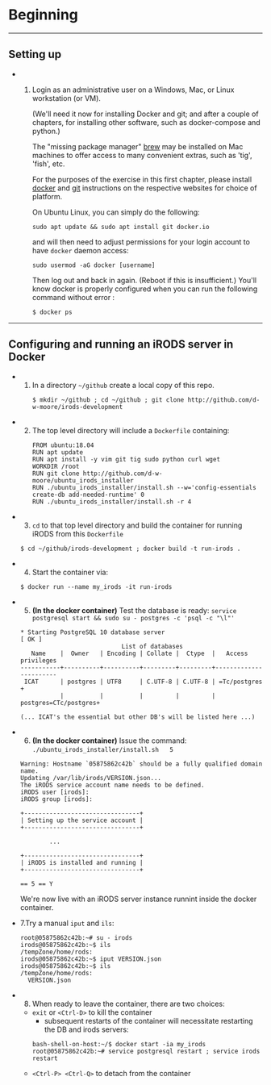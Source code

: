 # Beginning

---

## Setting up

  * 1. Login as an administrative user on a Windows, Mac, or Linux workstation (or VM).

       (We'll need it now for installing Docker and git; and after a couple of chapters, for installing other
       software, such as docker-compose and python.)

       The "missing package manager" [brew](https://docs.brew.sh/Installation) may be installed on Mac machines to offer access to many convenient extras, such as 'tig', 'fish', etc.

       For the purposes of the exercise in this first chapter, please install [docker](http://docs.docker.com) and [git](http://git-scm.com) instructions on the respective websites for choice of platform.
       
       On Ubuntu Linux, you can simply do the following:
       ```
       sudo apt update && sudo apt install git docker.io
       ```
       and will then need to adjust permissions for your login account to have `docker` daemon access:
       ```
       sudo usermod -aG docker [username]
       ```
       Then log out and back in again. (Reboot if this is insufficient.)
       You'll know docker is properly configured when you can run the following
       command without error :
       ```
       $ docker ps
       ```
---

## Configuring and running an iRODS server in Docker
   
  * 1. In a directory `~/github` create a local copy of this repo.
       ```
       $ mkdir ~/github ; cd ~/github ; git clone http://github.com/d-w-moore/irods-development
       ```
  * 2. The top level directory will include a `Dockerfile` containing:
       ```
       FROM ubuntu:18.04
       RUN apt update
       RUN apt install -y vim git tig sudo python curl wget
       WORKDIR /root
       RUN git clone http://github.com/d-w-moore/ubuntu_irods_installer
       RUN ./ubuntu_irods_installer/install.sh --w='config-essentials create-db add-needed-runtime' 0
       RUN ./ubuntu_irods_installer/install.sh -r 4
       ```
  * 3. `cd` to that top level directory and build the container for running iRODS from this `Dockerfile`
    ```
    $ cd ~/github/irods-development ; docker build -t run-irods .
    ```
  * 4. Start the container via:
    ```
    $ docker run --name my_irods -it run-irods
    ```
  * 5. **(In the docker container)** Test the database is ready: `service postgresql start && sudo su - postgres -c 'psql -c "\l"'`
    ```
    * Starting PostgreSQL 10 database server                                   [ OK ]
                                List of databases
       Name    |  Owner   | Encoding | Collate |  Ctype  |   Access privileges   
    -----------+----------+----------+---------+---------+-----------------------
     ICAT      | postgres | UTF8     | C.UTF-8 | C.UTF-8 | =Tc/postgres         +
               |          |          |         |         | postgres=CTc/postgres+

    (... ICAT's the essential but other DB's will be listed here ...)
    ```
  * 6. **(In the docker container)** Issue the command: `./ubuntu_irods_installer/install.sh   5`

    ```
    Warning: Hostname `05875862c42b` should be a fully qualified domain name.
    Updating /var/lib/irods/VERSION.json...
    The iRODS service account name needs to be defined.
    iRODS user [irods]:
    iRODS group [irods]:
    
    +--------------------------------+
    | Setting up the service account |
    +--------------------------------+
    
            ...

    +--------------------------------+
    | iRODS is installed and running |
    +--------------------------------+

    == 5 == Y
    ```
    We're now live with an iRODS server instance runnint inside the docker container.
   
  * 7.Try a manual `iput` and `ils`:
    ```
    root@05875862c42b:~# su - irods
    irods@05875862c42b:~$ ils
    /tempZone/home/rods:
    irods@05875862c42b:~$ iput VERSION.json
    irods@05875862c42b:~$ ils
    /tempZone/home/rods:
      VERSION.json
    ```

  * 8. When ready to leave the container, there are two choices:
    - `exit` or `<Ctrl-D>` to kill the container
       * subsequent restarts of the container will necessitate restarting the DB and irods servers:
       ```
       bash-shell-on-host:~/$ docker start -ia my_irods
       root@05875862c42b:~# service postgresql restart ; service irods restart        
       ```
    - `<Ctrl-P> <Ctrl-Q>` to detach from the container

